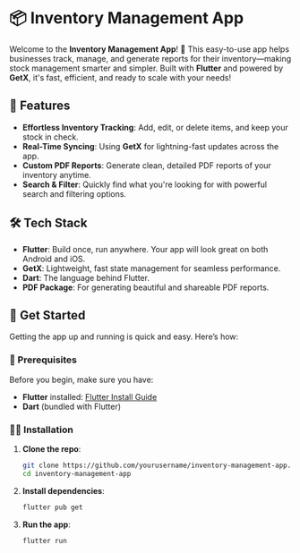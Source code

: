 # 📦 Inventory Management App

Welcome to the **Inventory Management App**! 🎉 This easy-to-use app helps businesses track, manage, and generate reports for their inventory—making stock management smarter and simpler. Built with **Flutter** and powered by **GetX**, it's fast, efficient, and ready to scale with your needs!

## 🚀 Features

- **Effortless Inventory Tracking**: Add, edit, or delete items, and keep your stock in check.
- **Real-Time Syncing**: Using **GetX** for lightning-fast updates across the app.
- **Custom PDF Reports**: Generate clean, detailed PDF reports of your inventory anytime.
- **Search & Filter**: Quickly find what you're looking for with powerful search and filtering options.

## 🛠️ Tech Stack

- **Flutter**: Build once, run anywhere. Your app will look great on both Android and iOS.
- **GetX**: Lightweight, fast state management for seamless performance.
- **Dart**: The language behind Flutter.
- **PDF Package**: For generating beautiful and shareable PDF reports.

## 🌟 Get Started

Getting the app up and running is quick and easy. Here’s how:

### 🔧 Prerequisites

Before you begin, make sure you have:

- **Flutter** installed: [Flutter Install Guide](https://flutter.dev/docs/get-started/install)
- **Dart** (bundled with Flutter)

### 🏃‍♂️ Installation

1. **Clone the repo**:

   ```bash
   git clone https://github.com/yourusername/inventory-management-app.git
   cd inventory-management-app
   ```

2. **Install dependencies**:

   ```bash
   flutter pub get
   ```

2. **Run the app**:

   ```bash
   flutter run
   ```
